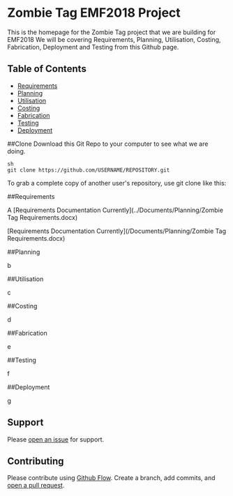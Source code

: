 # Zombie Tag EMF2018 Project
This is the homepage for the Zombie Tag project that we are building for EMF2018
We will be covering Requirements, Planning, Utilisation, Costing, Fabrication, Deployment and Testing from this Github page. 

## Table of Contents
- [Requirements](#Requirements)
- [Planning](#Planning)
- [Utilisation](#Utilisation)
- [Costing](#Costing)
- [Fabrication](#Fabrication)
- [Testing](#Testing)
- [Deployment](#Deployment)


##Clone
Download this Git Repo to your computer to see what we are doing. 

```
sh
git clone https://github.com/USERNAME/REPOSITORY.git
```
To grab a complete copy of another user's repository, use git clone like this:


##Requirements

A
[Requirements Documentation Currently](../Documents/Planning/Zombie Tag Requirements.docx)


[Requirements Documentation Currently](/Documents/Planning/Zombie Tag Requirements.docx)


##Planning

b

##Utilisation

c

##Costing

d

##Fabrication

e


##Testing

f

##Deployment

g


## Support

Please [open an issue](https://github.com/fraction/readme-boilerplate/issues/new) for support.

## Contributing

Please contribute using [Github Flow](https://guides.github.com/introduction/flow/). Create a branch, add commits, and [open a pull request](https://github.com/fraction/readme-boilerplate/compare/).